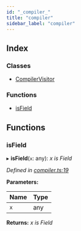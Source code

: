 ```yaml
---
id: "_compiler_"
title: "compiler"
sidebar_label: "compiler"
---
```


## Index

### Classes

* [CompilerVisitor](../classes/_compiler_.compilervisitor.md)

### Functions

* [isField](_compiler_.md#isfield)

## Functions

###  isField

▸ **isField**(`x`: any): *x is Field*

*Defined in [compiler.ts:19](https://github.com/kindritskyiMax/elasticmagic-js/blob/c9215ce/src/compiler.ts#L19)*

**Parameters:**

Name | Type |
------ | ------ |
`x` | any |

**Returns:** *x is Field*
